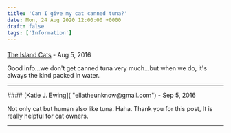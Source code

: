 ```yaml
---
title: 'Can I give my cat canned tuna?'
date: Mon, 24 Aug 2020 12:00:00 +0000
draft: false
tags: ['Information']
---
```



#### 
[The Island Cats]( "theislandcats@gmail.com") - <time datetime="2016-08-19 21:44:21">Aug 5, 2016</time>

Good info...we don't get canned tuna very much...but when we do, it's always the kind packed in water.
<hr />
#### 
[Katie J. Ewing]( "ellatheunknow@gmail.com") - <time datetime="2016-09-09 12:19:06">Sep 5, 2016</time>

Not only cat but human also like tuna. Haha. Thank you for this post, It is really helpful for cat owners.
<hr />
